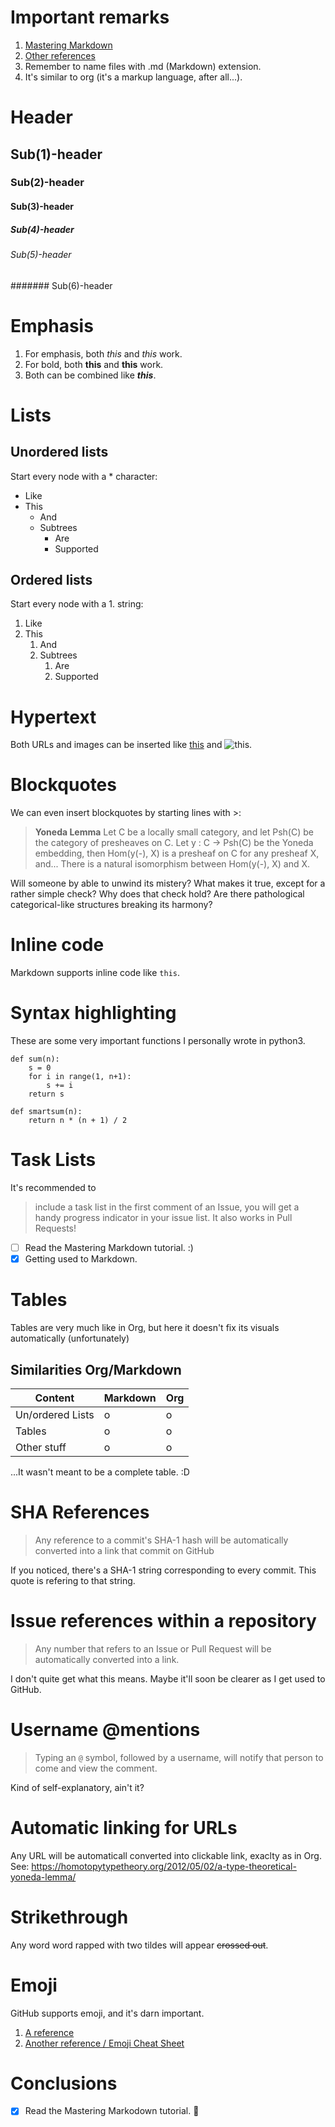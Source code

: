 # Important remarks
1. [Mastering Markdown](https://guides.github.com/features/mastering-markdown/)
1. [Other references](https://help.github.com/en/github/writing-on-github/basic-writing-and-formatting-syntax)
1. Remember to name files with .md (Markdown) extension.
1. It's similar to org (it's a markup language, after all...).

# Header
## Sub(1)-header
### Sub(2)-header
#### Sub(3)-header
##### Sub(4)-header
###### Sub(5)-header
####### Sub(6)-header
 
# Emphasis
1. For emphasis, both *this* and _this_ work.
1. For bold, both **this** and __this__ work.
1. Both can be combined like __*this*__.

# Lists
## Unordered lists
Start every node with a * character:
* Like
* This
  * And
  * Subtrees
    * Are
    * Supported

## Ordered lists
Start every node with a 1. string:
1. Like
1. This
   1. And
   1. Subtrees
      1. Are
      1. Supported
      
# Hypertext
Both URLs and images can be inserted like [this](https://ncatlab.org/nlab/show/Yoneda+lemma) and ![this](https://ncatlab.org/nlab/files/YonedaObituary.jpg).

# Blockquotes
We can even insert blockquotes by starting lines with >:
> __Yoneda Lemma__
> Let C be a locally small category, and let Psh(C) be the category of presheaves on C.
> Let y : C -> Psh(C) be the Yoneda embedding, then Hom(y(-), X) is a presheaf on C for any presheaf X, and...
> There is a natural isomorphism between Hom(y(-), X) and X.

Will someone by able to unwind its mistery? What makes it true, except for a rather simple check? Why does that check hold? Are there pathological categorical-like structures breaking its harmony?

# Inline code
Markdown supports inline code like `this`.

# Syntax highlighting
These are some very important functions I personally wrote in python3.

```python3
def sum(n):
    s = 0
    for i in range(1, n+1):
        s += i
    return s
    
def smartsum(n):
    return n * (n + 1) / 2
```

# Task Lists
It's recommended to
> include a task list in the first comment of an Issue, you will get a handy progress indicator in your issue list.
> It also works in Pull Requests!

- [ ] Read the Mastering Markdown tutorial. :)
- [x] Getting used to Markdown.

# Tables
Tables are very much like in Org, but here it doesn't fix its visuals automatically (unfortunately)

## Similarities Org/Markdown

Content            | Markdown | Org
-------------------|----------|----
Un/ordered Lists   | o        | o
Tables             | o        | o
Other stuff        | o        | o

...It wasn't meant to be a complete table. :D

# SHA References
> Any reference to a commit's SHA-1 hash will be automatically converted into a link that commit on GitHub

If you noticed, there's a SHA-1 string corresponding to every commit. This quote is refering to that string.

# Issue references within a repository
> Any number that refers to an Issue or Pull Request will be automatically converted into a link.

I don't quite get what this means. Maybe it'll soon be clearer as I get used to GitHub.

# Username @mentions
> Typing an `@` symbol, followed by a username, will notify that person to come and view the comment.

Kind of self-explanatory, ain't it?

# Automatic linking for URLs
Any URL will be automaticall converted into clickable link, exaclty as in Org. See: https://homotopytypetheory.org/2012/05/02/a-type-theoretical-yoneda-lemma/

# Strikethrough
Any word word rapped with two tildes will appear ~~crossed out~~.

# Emoji
GitHub supports emoji, and it's darn important.
1. [A reference](https://help.github.com/en/github/writing-on-github/basic-writing-and-formatting-syntax#using-emoji)
1. [Another reference / Emoji Cheat Sheet](https://github.com/ikatyang/emoji-cheat-sheet/blob/master/README.md)

# Conclusions
- [x] Read the Mastering Markodown tutorial. :slightly_smiling_face:

